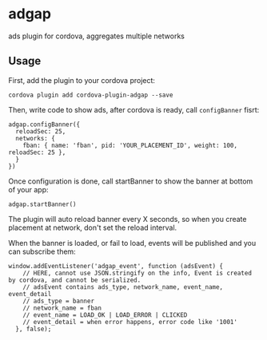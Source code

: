 # adgap
ads plugin for cordova, aggregates multiple networks

## Usage

First, add the plugin to your cordova project:

```
cordova plugin add cordova-plugin-adgap --save
```

Then, write code to show ads, after cordova is ready, call `configBanner` fisrt:

```
adgap.configBanner({
  reloadSec: 25,
  networks: {
    fban: { name: 'fban', pid: 'YOUR_PLACEMENT_ID', weight: 100, reloadSec: 25 },
  }
})
```

Once configuration is done, call startBanner to show the banner at bottom of your app:

```
adgap.startBanner()
```

The plugin will auto reload banner every X seconds, so when you create placement at network, don't set the reload interval.

When the banner is loaded, or fail to load, events will be published and you can subscribe them:

```
window.addEventListener('adgap_event', function (adsEvent) {
    // HERE, cannot use JSON.stringify on the info, Event is created by cordova, and cannot be serialized.
    // adsEvent contains ads_type, network_name, event_name, event_detail
    // ads_type = banner
    // network_name = fban
    // event_name = LOAD_OK | LOAD_ERROR | CLICKED
    // event_detail = when error happens, error code like '1001'
  }, false);
```
